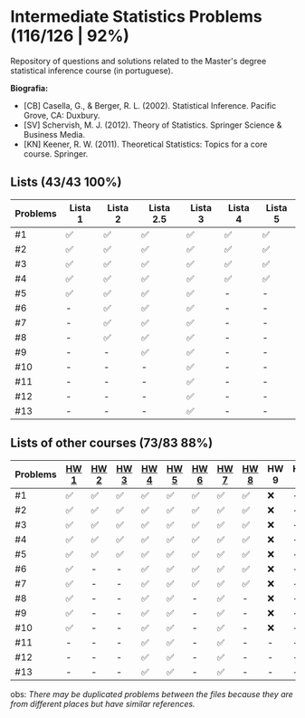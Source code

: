 # Intermediate Statistics Problems (116/126 | 92%)
Repository of questions and solutions related to the Master's degree statistical inference course (in portuguese).

**Biografia:**
- [CB] Casella, G., & Berger, R. L. (2002). Statistical Inference. Pacific Grove, CA: Duxbury.
- [SV] Schervish, M. J. (2012). Theory of Statistics. Springer Science & Business Media.
- [KN] Keener, R. W. (2011). Theoretical Statistics: Topics for a core course. Springer.


## Lists (43/43 100%)
Problems | Lista 1 | Lista 2 | Lista 2.5 | Lista 3 | Lista 4 | Lista 5
----|----|-----|----|----|----|----
#1  | ✅ | ✅ | ✅ | ✅ | ✅ | ✅
#2  | ✅ | ✅ | ✅ | ✅ | ✅ | ✅
#3  | ✅ | ✅ | ✅ | ✅ | ✅ | ✅
#4  | ✅ | ✅ | ✅ | ✅ | ✅ | ✅
#5  | ✅ | ✅ | ✅ | ✅ | -  | -
#6  | -  | ✅ | ✅ | ✅ | -  | -
#7  | -  | ✅ | ✅ | ✅ | -  | -
#8  | -  | ✅ | ✅ | ✅ | -  | -
#9  | -  | -  | ✅ | ✅ | -  | -
#10 | -  | -  | -  | ✅ | -  | -
#11 | -  | -  | -  | ✅ | -  | -
#12 | -  | -  | -  | ✅ | -  | -
#13 | -  | -  | -  | ✅ | -  | -

## Lists of other courses (73/83 88%)
Problems | [HW 1](https://www.stat.cmu.edu/~larry/=stat705/homework1.pdf) | [HW 2](https://www.stat.cmu.edu/~larry/=stat705/Homework2.pdf) | [HW 3](https://www.stat.cmu.edu/~larry/=stat705/Homework3.pdf) | [HW 4](https://github.com/maxbiostat/Statistical_Inference_MSc/blob/main/listas/lista1_InfEst_MSc.pdf) | [HW 5](https://wellington36.github.io/exercices/HW%205%20-%20Cap.%207%20P1.pdf) | [HW 6](https://wellington36.github.io/exercices/HW%206%20-%20Cap.%207%20P2.pdf) | [HW 7](https://wellington36.github.io/exercices/HW%207%20-%20Cap.%208%20P1.pdf) | [HW 8](https://wellington36.github.io/exercices/HW%208%20-%20Cap.%208%20P2.pdf) | HW 9 | HW 10
----|----|----|----|----|----|----|----|----|----|----
#1  | ✅ | ✅ | ✅ | ✅ | ✅ | ✅ | ✅ | ✅ | ❌ | -  |
#2  | ✅ | ✅ | ✅ | ✅ | ✅ | ✅ | ✅ | ✅ | ❌ | -  |
#3  | ✅ | ✅ | ✅ | ✅ | ✅ | ✅ | ✅ | ✅ | ❌ | -  |
#4  | ✅ | ✅ | ✅ | ✅ | ✅ | ✅ | ✅ | ✅ | ❌ | -  |
#5  | ✅ | ✅ | ✅ | ✅ | ✅ | ✅ | ✅ | ✅ | ❌ | -  |
#6  | ✅ | -  | -  | ✅ | ✅ | ✅ | ✅ | ✅ | ❌ | -  |
#7  | ✅ | -  | -  | ✅ | ✅ | ✅ | ✅ | ✅ | ❌ | -  |
#8  | ✅ | -  | -  | ✅ | ✅ | -  | ✅ | -  | ❌ | -  |
#9  | ✅ | -  | -  | ✅ | ✅ | -  | ✅ | -  | ❌ | -  |
#10 | ✅ | -  | -  | ✅ | ✅ | -  | ✅ | -  | ❌ | -  |
#11 | -  | -  | -  | ✅ | ✅ | -  | ✅ | -  | -  | -  |
#12 | -  | -  | -  | ✅ | ✅ | -  | ✅ | -  | -  | -  |
#13 | -  | -  | -  | ✅ | ✅ | -  | ✅ | -  | -  | -  |


obs: _There may be duplicated problems between the files because they are from different places but have similar references._
